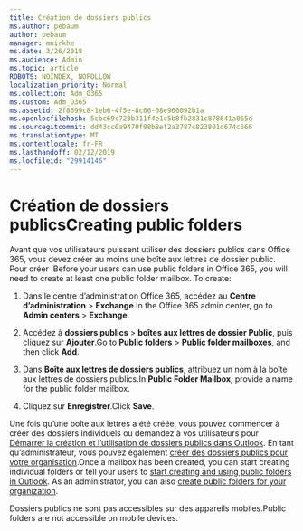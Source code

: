 ```yaml
---
title: Création de dossiers publics
ms.author: pebaum
author: pebaum
manager: mnirkhe
ms.date: 3/26/2018
ms.audience: Admin
ms.topic: article
ROBOTS: NOINDEX, NOFOLLOW
localization_priority: Normal
ms.collection: Adm_O365
ms.custom: Adm_O365
ms.assetid: 2f8699c8-1eb6-4f5e-8c06-08e960092b1a
ms.openlocfilehash: 5cbc69c723b311f4e1c5b8fb2831c878641a065d
ms.sourcegitcommit: dd43cc0a9470f98b8ef2a3787c823801d674c666
ms.translationtype: MT
ms.contentlocale: fr-FR
ms.lasthandoff: 02/12/2019
ms.locfileid: "29914146"
---
```

# <a name="creating-public-folders"></a><span data-ttu-id="a4f4f-102">Création de dossiers publics</span><span class="sxs-lookup"><span data-stu-id="a4f4f-102">Creating public folders</span></span>

<span data-ttu-id="a4f4f-p101">Avant que vos utilisateurs puissent utiliser des dossiers publics dans Office 365, vous devez créer au moins une boîte aux lettres de dossier public. Pour créer :</span><span class="sxs-lookup"><span data-stu-id="a4f4f-p101">Before your users can use public folders in Office 365, you will need to create at least one public folder mailbox. To create:</span></span>
  
1. <span data-ttu-id="a4f4f-105">Dans le centre d’administration Office 365, accédez au **Centre d’administration** \> **Exchange**.</span><span class="sxs-lookup"><span data-stu-id="a4f4f-105">In the Office 365 admin center, go to **Admin centers** \> **Exchange**.</span></span>
    
2. <span data-ttu-id="a4f4f-106">Accédez à **dossiers publics** \> **boîtes aux lettres de dossier Public**, puis cliquez sur **Ajouter**.</span><span class="sxs-lookup"><span data-stu-id="a4f4f-106">Go to **Public folders** \> **Public folder mailboxes**, and then click **Add**.</span></span>
    
3. <span data-ttu-id="a4f4f-107">Dans **Boîte aux lettres de dossiers publics**, attribuez un nom à la boîte aux lettres de dossiers publics.</span><span class="sxs-lookup"><span data-stu-id="a4f4f-107">In **Public Folder Mailbox**, provide a name for the public folder mailbox.</span></span>
    
4. <span data-ttu-id="a4f4f-108">Cliquez sur **Enregistrer**.</span><span class="sxs-lookup"><span data-stu-id="a4f4f-108">Click **Save**.</span></span>
    
<span data-ttu-id="a4f4f-p102">Une fois qu’une boîte aux lettres a été créée, vous pouvez commencer à créer des dossiers individuels ou demandez à vos utilisateurs pour [Démarrer la création et l’utilisation de dossiers publics dans Outlook](https://support.office.com/article/Create-and-share-a-public-folder-in-Outlook-a2835011-d524-4a5c-a207-05c159bb2a97). En tant qu’administrateur, vous pouvez également [créer des dossiers publics pour votre organisation](https://technet.microsoft.com/library/bb691104%28v=exchg.150%29.aspx).</span><span class="sxs-lookup"><span data-stu-id="a4f4f-p102">Once a mailbox has been created, you can start creating individual folders or tell your users to [start creating and using public folders in Outlook](https://support.office.com/article/Create-and-share-a-public-folder-in-Outlook-a2835011-d524-4a5c-a207-05c159bb2a97). As an administrator, you can also [create public folders for your organization](https://technet.microsoft.com/library/bb691104%28v=exchg.150%29.aspx).</span></span>
  
<span data-ttu-id="a4f4f-111">Dossiers publics ne sont pas accessibles sur des appareils mobiles.</span><span class="sxs-lookup"><span data-stu-id="a4f4f-111">Public folders are not accessible on mobile devices.</span></span>
  

